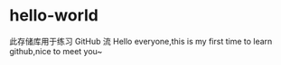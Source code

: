 # hello-world
此存储库用于练习 GitHub 流
Hello everyone,this is my first time to learn github,nice to meet you~
